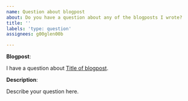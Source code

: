 ```yaml
---
name: Question about blogpost
about: Do you have a question about any of the blogposts I wrote?
title: ''
labels: 'type: question'
assignees: g00glen00b

---
```


**Blogpost**:

I have a question about [Title of blogpost](https://dimitr.im/link-to-blogpost).

**Description**:

Describe your question here.
